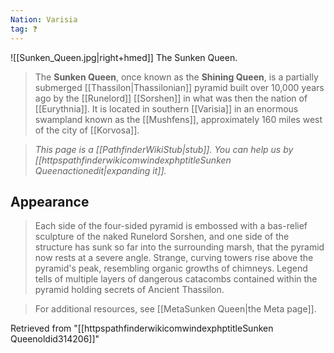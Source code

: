 ```yaml
---
Nation: Varisia
tag: ❓
---
```

![[Sunken_Queen.jpg|right+hmed]] 
 The Sunken Queen.
> The **Sunken Queen**, once known as the **Shining Queen**, is a partially submerged [[Thassilon|Thassilonian]] pyramid built over 10,000 years ago by the [[Runelord]] [[Sorshen]] in what was then the nation of [[Eurythnia]]. It is located in southern [[Varisia]] in an enormous swampland known as the [[Mushfens]], approximately 160 miles west of the city of [[Korvosa]].


> *This page is a [[PathfinderWikiStub|stub]]. You can help us by [[httpspathfinderwikicomwindexphptitleSunken Queenactionedit|expanding it]].*



## Appearance


> Each side of the four-sided pyramid is embossed with a bas-relief sculpture of the naked Runelord Sorshen, and one side of the structure has sunk so far into the surrounding marsh, that the pyramid now rests at a severe angle. Strange, curving towers rise above the pyramid's peak, resembling organic growths of chimneys. Legend tells of multiple layers of dangerous catacombs contained within the pyramid holding secrets of Ancient Thassilon.


> For additional resources, see [[MetaSunken Queen|the Meta page]].






Retrieved from "[[httpspathfinderwikicomwindexphptitleSunken Queenoldid314206]]"